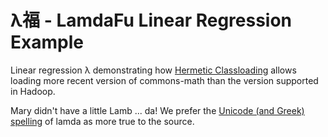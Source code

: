 # &#955;&#31119; - LamdaFu Linear Regression Example

Linear regression &#955; demonstrating how [Hermetic Classloading](https://mpouttuclarke.wordpress.com/2015/10/06/hermetic-lambdas-a-solution-for-big-data-dependency-collisions) allows loading more recent version of commons-math than the version supported in Hadoop.

Mary didn't have a little Lamb ... da!  We prefer the [Unicode (and Greek) spelling](http://unicode-search.net/unicode-namesearch.pl?term=LAMDA) of lamda as more true to the source.

